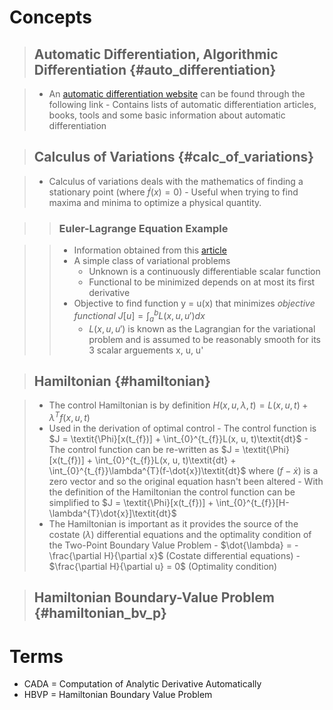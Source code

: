 # Concepts

> ## Automatic Differentiation, Algorithmic Differentiation {#auto_differentiation}

> - An <a href="http://www.autodiff.org/" target="_blank">automatic
    differentiation website</a> can be found through the following link
>       - Contains lists of automatic differentiation articles, books, tools
          and some basic information about automatic differentiation

> ## Calculus of Variations {#calc_of_variations}

> - Calculus of variations deals with the mathematics of finding a stationary
    point (where $\dot{f}(x) = 0$)
>       - Useful when trying to find maxima and minima to optimize a physical
          quantity.

>> ### Euler-Lagrange Equation Example

>> - Information obtained from this
     <a href="http://www.math.umn.edu/~olver/ln_/cv.pdf"
     target="_blank">article</a>
>> - A simple class of variational problems
>>      - Unknown is a continuously differentiable scalar function
>>      - Functional to be minimized depends on at most its first derivative
>> - Objective to find function y = u(x) that minimizes _objective functional_
     $J[u] = \int^{b}_{a} L(x,u,u')dx$
>>      - $L(x,u,u')$ is known as the Lagrangian for the variational problem
          and is assumed to be reasonably smooth for its 3 scalar arguements x,
          u, u'

> ## Hamiltonian {#hamiltonian}

> - The control Hamiltonian is by definition $H(x, u, \lambda, t) = L(x, u, t)
    + \lambda^{T}f(x, u, t)$
> - Used in the derivation of optimal control
>       - The control function is $J = \textit{\Phi}[x(t_{f})] +
          \int_{0}^{t_{f}}L(x, u, t)\textit{dt}$
>       - The control function can be re-written as $J =
          \textit{\Phi}[x(t_{f})] + \int_{0}^{t_{f}}L(x, u, t)\textit{dt} +
          \int_{0}^{t_{f}}\lambda^{T}(f-\dot{x})\textit{dt}$ where
          $(f-\dot{x})$ is a zero vector and so the original equation hasn't
          been altered
>       - With the definition of the Hamiltonian the control function can be
          simplified to $J = \textit{\Phi}[x(t_{f})] +
          \int_{0}^{t_{f}}[H-\lambda^{T}\dot{x}]\textit{dt}$
> - The Hamiltonian is important as it provides the source of the costate
    ($\lambda$) differential equations and the optimality condition of the
    Two-Point Boundary Value Problem
>       - $\dot{\lambda} = -\frac{\partial H}{\partial x}$    (Costate
          differential equations)
>       - $\frac{\partial H}{\partial u} = 0$    (Optimality condition)


> ## Hamiltonian Boundary-Value Problem {#hamiltonian_bv_p}

# Terms

- CADA = Computation of Analytic Derivative Automatically
- HBVP = Hamiltonian Boundary Value Problem
